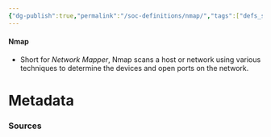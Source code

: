 ```yaml
---
{"dg-publish":true,"permalink":"/soc-definitions/nmap/","tags":["defs_soc"]}
---
```


#### Nmap
- Short for *Network Mapper*, Nmap scans a host or network using various techniques to determine the devices and open ports on the network.






# Metadata

### Sources